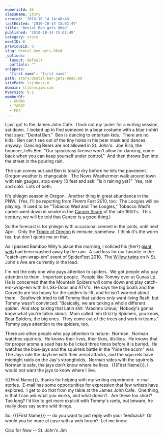 ```yaml
---
numericId: 26
className: Story
created: '2010-10-14 14:48:48'
lastEdited: '2010-10-14 15:02:49'
title: 'Dental Ben gets 86ed'
published: '2010-10-14 15:02:49'
category: story
nextID: 0
previousID: 0
slug: dental-ben-gets-86ed
_options:
  layout: default
  partials: ""
snippets:
  'first name': 'first name'
path: story/dental-ben-gets-86ed.md
sitePath: stjohnsjim
domain: stjohnsjim.com
hVersion: 0.1
memberOf:
  - GUNAS
  - TAROT
  - PDX
---
```

I just got to the James John Cafe.&nbsp; I took out my 'puter for a writing session, sat down.&nbsp; I looked up to find someone in a bear costume with a blue t-shirt that says: &quot;Dental Ben.&quot;&nbsp; Ben is dancing to entertain kids.&nbsp; There are no kids.&nbsp; Ben can't see out of the tiny holes in his bear mask and dances anyway.&nbsp; Dancing Bears are not allowed in St. John's.&nbsp; Joe Rilla, the bouncer, tells Ben: &quot;Our speakeasy license won't allow for dancing, come back when you can keep yourself under control.&quot;&nbsp; And then throws Ben into the street in the pouring rain.

The sun comes out and Ben is totally dry before he hits the pavement.&nbsp; Oregon weather is changeable.&nbsp; The News Weathermen walk around town with rain gauges, stop every 10 feet and ask: &quot;Is it raining yet?&quot;&nbsp; Yes, rain and cold. &nbsp;Lots of both.

It's phlegm season in Oregon. &nbsp;Another thing in great abundance in the PNW.&nbsp; (Yes, I'll be reporting from Flemm Fest 2010, too:&nbsp; The Loogies will be playing.&nbsp; It used to be &quot;Tobacco Wad and The Loogies,&quot; Tobacco Wad's career went down in smoke in the [Cancer Scare][0] of the late 1900's. &nbsp;This century, we will be told that Cancer is a good thing.)

So the forecast is for phlegm with occasional cement in the joints, until next April.&nbsp; Only the [Tropic of Oregon][1] is immune, somehow.&nbsp; I think it's the worm tea, but don't quote me on that.

As I passed Bamboo Willy's place this morning, I noticed his (her?) [giant web][2] had been washed away by the rain.&nbsp; A sad loss for our favorite in the &quot;catch-em-wrap-em&quot; event of SpiderFest 2010.&nbsp; The [Willow twins][3] on N St. John's Ave are currently in the lead.

I'm not the only one who pays attention to spiders.&nbsp; We got people who pay attention to them.&nbsp; Important people.&nbsp; People like Tommy over at Gunas Lp.&nbsp; He is concerned that the Mountain Spiders will come down and play catch-em-wrap-em with his Ski-Doos and ATV's.&nbsp; He says the big boats and the Corvette are too heavy for the spiders to lift, and he isn't worried about them. &nbsp; Southwick tried to tell Tommy that spiders only want living flesh, but Tommy wasn't convinced: &quot;Basically, we are talking a whole different spider.&nbsp; And stop talking that Latin shit: 'Arachno Ursus;' Nobody's gonna know what you're talkin about.&nbsp; Mom called 'em Grizzly Spinners, you know, Bear Spiders, the big ones.&nbsp; They come out of the trees and work in teams.&quot;&nbsp; Tommy pays attention to the spiders, too.

There are other people who pay attention to nature:&nbsp; Norman.&nbsp; Norman watches squirrels.&nbsp; He knows their lives, their likes, dislikes.&nbsp; He knows that for proper aroma a seed has to be licked three times before it is buried.&nbsp; He watches the blue-jays and the squirrels battle in the &quot;hide the acorn&quot; war.&nbsp; The Jays rule the daytime with their aerial attacks, and the squirrels have midnight raids on the Jay's strongholds.&nbsp; Norman sides with the squirrels.&nbsp; Norman is safe, the jays don't know where he lives.&nbsp; {{{First Name}}}, I would not want the jays to know where I live.

{{{First Name}}}, thanks for helping with my writing experiment:&nbsp; e-mail stories.&nbsp; E-mail has some opportunities for expression that few writers have explored.&nbsp; I get to do that from my table at the James John Cafe.&nbsp; One thing, is that I can ask what you works, and what doesn't.&nbsp; Are these too short?&nbsp; Too long? I'd like to get more explicit with Tommy's rants, but beware, he really does say some wild things.

So, {{{First Name}}} -- do you want to just reply with your feedback?&nbsp; Or would you be more at ease with a web forum?&nbsp; Let me know.

Ciao for Now -- St. John's Jim

[0]: http://www.scientificamerican.com/blog/post.cfm?id=fda-likely-to-regulate-tobacco-2009-06-12
[1]: http://www.budbook.org/
[2]: http://maps.google.com/maps/ms?ie=UTF8&amp;hl=en&amp;msa=0&amp;msid=114144299215869109392.0004920b87d0a9c46bbd7&amp;t=h&amp;z=21
[3]: http://maps.google.com/maps/ms?ie=UTF8&amp;hl=en&amp;msa=0&amp;ll=45.598863,-122.756526&amp;spn=0.002516,0.003551&amp;t=h&amp;z=18&amp;msid=114144299215869109392.0004929a77b2fc91ba602